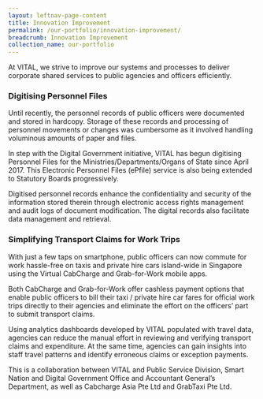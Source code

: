 ```yaml
---
layout: leftnav-page-content
title: Innovation Improvement
permalink: /our-portfolio/innovation-improvement/
breadcrumb: Innovation Improvement
collection_name: our-portfolio
---
```

At VITAL, we strive to improve our systems and processes to deliver corporate shared services to public agencies and officers efficiently.

### Digitising Personnel Files
Until recently, the personnel records of public officers were documented and stored in hardcopy. Storage of these records and processing of personnel movements or changes was cumbersome as it involved handling voluminous amounts of paper and files.

In step with the Digital Government initiative, VITAL has begun digitising Personnel Files for the Ministries/Departments/Organs of State since April 2017. This Electronic Personnel Files (ePfile) service is also being extended to Statutory Boards progressively.

Digitised personnel records enhance the confidentiality and security of the information stored therein through electronic access rights management and audit logs of document modification. The digital records also facilitate data management and retrieval.

### Simplifying Transport Claims for Work Trips
With just a few taps on smartphone, public officers can now commute for work hassle-free on taxis and private hire cars island-wide in Singapore using the Virtual CabCharge and Grab-for-Work mobile apps.

Both CabCharge and Grab-for-Work offer cashless payment options that enable public officers to bill their taxi / private hire car fares for official work trips directly to their agencies and eliminate the effort on the officers’ part to submit transport claims.

Using analytics dashboards developed by VITAL populated with travel data, agencies can reduce the manual effort in reviewing and verifying transport claims and expenditure. At the same time, agencies can gain insights into staff travel patterns and identify erroneous claims or exception payments.

This is a collaboration between VITAL and Public Service Division, Smart Nation and Digital Government Office and Accountant General’s Department, as well as Cabcharge Asia Pte Ltd and GrabTaxi Pte Ltd.
